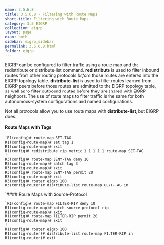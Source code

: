 ```yaml
---
name: 3.5.6.8
title: 3.5.6.8 - Filtering with Route Maps
short-title: Filtering with Route Maps
category: 3.5 EIGRP
collection: eigrp
layout: page
exam: both
sidebar: eigrp_sidebar
permalink: 3.5.6.8.html
folder: eigrp
---
```

EIGRP can be configured to filter traffic using a route map and the redistribute or distribute-list command. **redistribute** is used to filter inbound routes from other routing protocols *before* those routes are entered into the EIGRP topology table. **distribute-list** is used to filter routes learned from EIGRP peers before those routes are admitted to the EIGRP topology table, as well as to filter outbound routes before they are shared with EIGRP neighbors. The use of route maps to filter traffic is the same for both autonomous-system configurations and named configurations.

Not all protocols allow you to use route maps with **distribute-list**, but EIGRP does.

#### Route Maps with Tags
```
`R1(config)# route-map SET-TAG
R1(config-route-map)# set tag 1
R1(config-route-map)# exit
R1(config)# redistribute rip metric 1 1 1 1 1 route-map SET-TAG
!
R3(config)# route-map DENY-TAG deny 10
R3(config-route-map)# match tag 3
R3(config-route-map)# exit
R3(config)# route-map DENY-TAG permit 20
R3(config-route-map)# exit
R3(config)# router eigrp 100
R3(config-router)# distribute-list route-map DENY-TAG in
```
`#### Route Maps with Source-Protocol
```
`R1(config)# route-map FILTER-RIP deny 10
R1(config-route-map)# match source-protocol rip
R1(config-route-map)# exit
R1(config)# route-map FILTER-RIP permit 20
R1(config-route-map)# exit
!
R1(config)# router eigrp 100
R1(config-router)# distribute-list route-map FILTER-RIP in
R1(config-router)# exit
````